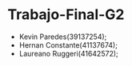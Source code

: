 # Trabajo-Final-G2
- Kevin Paredes(39137254);
- Hernan Constante(41137674);
- Laureano Ruggeri(41642572);

